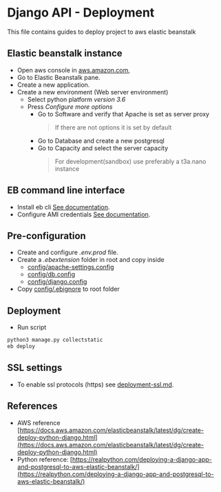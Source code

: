 # Django API - Deployment

This file contains guides to deploy project to aws elastic beanstalk

## Elastic beanstalk instance

-   Open aws console in [aws.amazon.com](https://aws.amazon.com),
-   Go to Elastic Beanstalk pane.
-   Create a new application.
-   Create a new environment (Web server environment)
    -   Select python platform *version 3.6*
    -   Press *Configure more options* 
        -   Go to Software and verify that Apache is set as server proxy
            >   If there are not options it is set by default
        -   Go to Database and create a new postgresql
        -   Go to Capacity and select the server capacity
            >   For development(sandbox) use preferably a t3a.nano instance
   
## EB command line interface

-   Install eb cli [See documentation](https://docs.aws.amazon.com/es_es/elasticbeanstalk/latest/dg/eb-cli3-install.html).
-   Configure AMI credentials [See documentation](https://docs.aws.amazon.com/es_es/general/latest/gr/managing-aws-access-keys.html).

## Pre-configuration

-   Create and configure *.env.prod* file.
-   Create a *.ebextension* folder in root and copy inside
    -   [config/apache-settings.config](./config/apache-settings.config)
    -   [config/db.config](./config/db.config)
    -   [config/django.config](./config/django.config)
-   Copy [config/.ebignore](./config/.ebignore) to root folder

## Deployment

-   Run script
```bash
python3 manage.py collectstatic
eb deploy
```

## SSL settings

-   To enable ssl protocols (https) see [deployment-ssl.md](deployment-ssl.md).

## References
-   AWS reference [https://docs.aws.amazon.com/elasticbeanstalk/latest/dg/create-deploy-python-django.html](https://docs.aws.amazon.com/elasticbeanstalk/latest/dg/create-deploy-python-django.html)
-   Python reference: [https://realpython.com/deploying-a-django-app-and-postgresql-to-aws-elastic-beanstalk/](https://realpython.com/deploying-a-django-app-and-postgresql-to-aws-elastic-beanstalk/)